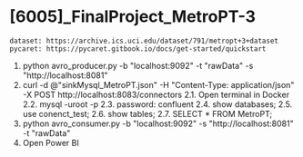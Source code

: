 # [6005]_FinalProject_MetroPT-3
```
dataset: https://archive.ics.uci.edu/dataset/791/metropt+3+dataset
pycaret: https://pycaret.gitbook.io/docs/get-started/quickstart
```
1. python avro_producer.py -b "localhost:9092" -t "rawData" -s "http://localhost:8081"
2. curl -d @"sinkMysql_MetroPT.json" -H "Content-Type: application/json" -X POST http://localhost:8083/connectors
    2.1. Open terminal in Docker
    2.2. mysql -uroot -p
    2.3. password: confluent
    2.4. show databases;
    2.5. use conenct_test;
    2.6. show tables;
    2.7. SELECT * FROM MetroPT;
3. python avro_consumer.py -b "localhost:9092" -s "http://localhost:8081" -t "rawData"
4. Open Power BI
